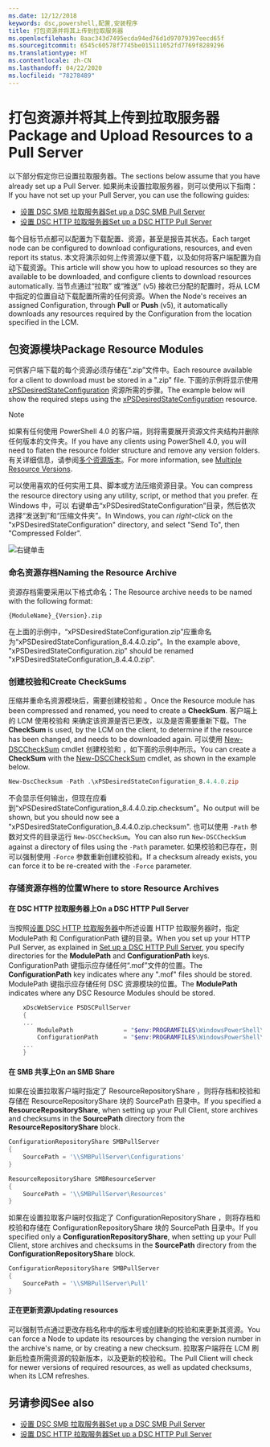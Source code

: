 ```yaml
---
ms.date: 12/12/2018
keywords: dsc,powershell,配置,安装程序
title: 打包资源并将其上传到拉取服务器
ms.openlocfilehash: 8aac343d7495ecda94ed76d1d97079397eecd65f
ms.sourcegitcommit: 6545c60578f7745be015111052fd7769f8289296
ms.translationtype: HT
ms.contentlocale: zh-CN
ms.lasthandoff: 04/22/2020
ms.locfileid: "78278489"
---
```

# <a name="package-and-upload-resources-to-a-pull-server"></a><span data-ttu-id="3073d-103">打包资源并将其上传到拉取服务器</span><span class="sxs-lookup"><span data-stu-id="3073d-103">Package and Upload Resources to a Pull Server</span></span>

<span data-ttu-id="3073d-104">以下部分假定你已设置拉取服务器。</span><span class="sxs-lookup"><span data-stu-id="3073d-104">The sections below assume that you have already set up a Pull Server.</span></span> <span data-ttu-id="3073d-105">如果尚未设置拉取服务器，则可以使用以下指南：</span><span class="sxs-lookup"><span data-stu-id="3073d-105">If you have not set up your Pull Server, you can use the following guides:</span></span>

- [<span data-ttu-id="3073d-106">设置 DSC SMB 拉取服务器</span><span class="sxs-lookup"><span data-stu-id="3073d-106">Set up a DSC SMB Pull Server</span></span>](pullServerSmb.md)
- [<span data-ttu-id="3073d-107">设置 DSC HTTP 拉取服务器</span><span class="sxs-lookup"><span data-stu-id="3073d-107">Set up a DSC HTTP Pull Server</span></span>](pullServer.md)

<span data-ttu-id="3073d-108">每个目标节点都可以配置为下载配置、资源，甚至是报告其状态。</span><span class="sxs-lookup"><span data-stu-id="3073d-108">Each target node can be configured to download configurations, resources, and even report its status.</span></span> <span data-ttu-id="3073d-109">本文将演示如何上传资源以便下载，以及如何将客户端配置为自动下载资源。</span><span class="sxs-lookup"><span data-stu-id="3073d-109">This article will show you how to upload resources so they are available to be downloaded, and configure clients to download resources automatically.</span></span> <span data-ttu-id="3073d-110">当节点通过“拉取”  或“推送”  (v5) 接收已分配的配置时，将从 LCM 中指定的位置自动下载配置所需的任何资源。</span><span class="sxs-lookup"><span data-stu-id="3073d-110">When the Node's receives an assigned Configuration, through **Pull** or **Push** (v5), it automatically downloads any resources required by the Configuration from the location specified in the LCM.</span></span>

## <a name="package-resource-modules"></a><span data-ttu-id="3073d-111">包资源模块</span><span class="sxs-lookup"><span data-stu-id="3073d-111">Package Resource Modules</span></span>

<span data-ttu-id="3073d-112">可供客户端下载的每个资源必须存储在“.zip”文件中。</span><span class="sxs-lookup"><span data-stu-id="3073d-112">Each resource available for a client to download must be stored in a ".zip" file.</span></span> <span data-ttu-id="3073d-113">下面的示例将显示使用 [xPSDesiredStateConfiguration](https://www.powershellgallery.com/packages/xPSDesiredStateConfiguration/8.4.0.0) 资源所需的步骤。</span><span class="sxs-lookup"><span data-stu-id="3073d-113">The example below will show the required steps using the [xPSDesiredStateConfiguration](https://www.powershellgallery.com/packages/xPSDesiredStateConfiguration/8.4.0.0) resource.</span></span>

> [!NOTE]
> <span data-ttu-id="3073d-114">如果有任何使用 PowerShell 4.0 的客户端，则将需要展开资源文件夹结构并删除任何版本的文件夹。</span><span class="sxs-lookup"><span data-stu-id="3073d-114">If you have any clients using PowerShell 4.0, you will need to flaten the resource folder structure and remove any version folders.</span></span> <span data-ttu-id="3073d-115">有关详细信息，请参阅[多个资源版本](../configurations/import-dscresource.md#multiple-resource-versions)。</span><span class="sxs-lookup"><span data-stu-id="3073d-115">For more information, see [Multiple Resource Versions](../configurations/import-dscresource.md#multiple-resource-versions).</span></span>

<span data-ttu-id="3073d-116">可以使用喜欢的任何实用工具、脚本或方法压缩资源目录。</span><span class="sxs-lookup"><span data-stu-id="3073d-116">You can compress the resource directory using any utility, script, or method that you prefer.</span></span> <span data-ttu-id="3073d-117">在 Windows 中，可以  右键单击“xPSDesiredStateConfiguration”目录，然后依次选择“发送到”和“压缩文件夹”。</span><span class="sxs-lookup"><span data-stu-id="3073d-117">In Windows, you can *right-click* on the "xPSDesiredStateConfiguration" directory, and select "Send To", then "Compressed Folder".</span></span>

![右键单击](media/package-upload-resources/right-click.gif)

### <a name="naming-the-resource-archive"></a><span data-ttu-id="3073d-119">命名资源存档</span><span class="sxs-lookup"><span data-stu-id="3073d-119">Naming the Resource Archive</span></span>

<span data-ttu-id="3073d-120">资源存档需要采用以下格式命名：</span><span class="sxs-lookup"><span data-stu-id="3073d-120">The Resource archive needs to be named with the following format:</span></span>

```
{ModuleName}_{Version}.zip
```

<span data-ttu-id="3073d-121">在上面的示例中，“xPSDesiredStateConfiguration.zip”应重命名为“xPSDesiredStateConfiguration_8.4.4.0.zip”。</span><span class="sxs-lookup"><span data-stu-id="3073d-121">In the example above, "xPSDesiredStateConfiguration.zip" should be renamed "xPSDesiredStateConfiguration_8.4.4.0.zip".</span></span>

### <a name="create-checksums"></a><span data-ttu-id="3073d-122">创建校验和</span><span class="sxs-lookup"><span data-stu-id="3073d-122">Create CheckSums</span></span>

<span data-ttu-id="3073d-123">压缩并重命名资源模块后，需要创建校验和  。</span><span class="sxs-lookup"><span data-stu-id="3073d-123">Once the Resource module has been compressed and renamed, you need to create a **CheckSum**.</span></span>  <span data-ttu-id="3073d-124">客户端上的 LCM 使用校验和  来确定该资源是否已更改，以及是否需要重新下载。</span><span class="sxs-lookup"><span data-stu-id="3073d-124">The **CheckSum** is used, by the LCM on the client, to determine if the resource has been changed, and needs to be downloaded again.</span></span> <span data-ttu-id="3073d-125">可以使用 [New-DSCCheckSum](/powershell/module/PSDesiredStateConfiguration/New-DSCCheckSum) cmdlet 创建校验和  ，如下面的示例中所示。</span><span class="sxs-lookup"><span data-stu-id="3073d-125">You can create a **CheckSum** with the [New-DSCCheckSum](/powershell/module/PSDesiredStateConfiguration/New-DSCCheckSum) cmdlet, as shown in the example below.</span></span>

```powershell
New-DscChecksum -Path .\xPSDesiredStateConfiguration_8.4.4.0.zip
```

<span data-ttu-id="3073d-126">不会显示任何输出，但现在应看到“xPSDesiredStateConfiguration_8.4.4.0.zip.checksum”。</span><span class="sxs-lookup"><span data-stu-id="3073d-126">No output will be shown, but you should now see a "xPSDesiredStateConfiguration_8.4.4.0.zip.checksum".</span></span> <span data-ttu-id="3073d-127">也可以使用 `-Path` 参数对文件的目录运行 `New-DSCCheckSum`。</span><span class="sxs-lookup"><span data-stu-id="3073d-127">You can also run `New-DSCCheckSum` against a directory of files using the `-Path` parameter.</span></span> <span data-ttu-id="3073d-128">如果校验和已存在，则可以强制使用 `-Force` 参数重新创建校验和。</span><span class="sxs-lookup"><span data-stu-id="3073d-128">If a checksum already exists, you can force it to be re-created with the `-Force` parameter.</span></span>

### <a name="where-to-store-resource-archives"></a><span data-ttu-id="3073d-129">存储资源存档的位置</span><span class="sxs-lookup"><span data-stu-id="3073d-129">Where to store Resource Archives</span></span>

#### <a name="on-a-dsc-http-pull-server"></a><span data-ttu-id="3073d-130">在 DSC HTTP 拉取服务器上</span><span class="sxs-lookup"><span data-stu-id="3073d-130">On a DSC HTTP Pull Server</span></span>

<span data-ttu-id="3073d-131">当按照[设置 DSC HTTP 拉取服务器](pullServer.md)中所述设置 HTTP 拉取服务器时，指定 ModulePath  和 ConfigurationPath  键的目录。</span><span class="sxs-lookup"><span data-stu-id="3073d-131">When you set up your HTTP Pull Server, as explained in [Set up a DSC HTTP Pull Server](pullServer.md), you specify directories for the **ModulePath** and **ConfigurationPath** keys.</span></span> <span data-ttu-id="3073d-132">ConfigurationPath  键指示应存储任何“.mof”文件的位置。</span><span class="sxs-lookup"><span data-stu-id="3073d-132">The **ConfigurationPath** key indicates where any ".mof" files should be stored.</span></span> <span data-ttu-id="3073d-133">ModulePath  键指示应存储任何 DSC 资源模块的位置。</span><span class="sxs-lookup"><span data-stu-id="3073d-133">The **ModulePath** indicates where any DSC Resource Modules should be stored.</span></span>

```powershell
    xDscWebService PSDSCPullServer
    {
    ...
        ModulePath              = "$env:PROGRAMFILES\WindowsPowerShell\DscService\Modules"
        ConfigurationPath       = "$env:PROGRAMFILES\WindowsPowerShell\DscService\Configuration"
    ...
    }

```

#### <a name="on-an-smb-share"></a><span data-ttu-id="3073d-134">在 SMB 共享上</span><span class="sxs-lookup"><span data-stu-id="3073d-134">On an SMB Share</span></span>

<span data-ttu-id="3073d-135">如果在设置拉取客户端时指定了 ResourceRepositoryShare  ，则将存档和校验和存储在 ResourceRepositoryShare  块的 SourcePath  目录中。</span><span class="sxs-lookup"><span data-stu-id="3073d-135">If you specified a **ResourceRepositoryShare**, when setting up your Pull Client, store archives and checksums in the **SourcePath** directory from the **ResourceRepositoryShare** block.</span></span>

```powershell
ConfigurationRepositoryShare SMBPullServer
{
    SourcePath = '\\SMBPullServer\Configurations'
}

ResourceRepositoryShare SMBResourceServer
{
    SourcePath = '\\SMBPullServer\Resources'
}
```

<span data-ttu-id="3073d-136">如果在设置拉取客户端时仅指定了 ConfigurationRepositoryShare  ，则将存档和校验和存储在 ConfigurationRepositoryShare  块的 SourcePath  目录中。</span><span class="sxs-lookup"><span data-stu-id="3073d-136">If you specified only a **ConfigurationRepositoryShare**, when setting up your Pull Client, store archives and checksums in the **SourcePath** directory from the **ConfigurationRepositoryShare** block.</span></span>

```powershell
ConfigurationRepositoryShare SMBPullServer
{
    SourcePath = '\\SMBPullServer\Pull'
}
```

#### <a name="updating-resources"></a><span data-ttu-id="3073d-137">正在更新资源</span><span class="sxs-lookup"><span data-stu-id="3073d-137">Updating resources</span></span>

<span data-ttu-id="3073d-138">可以强制节点通过更改存档名称中的版本号或创建新的校验和来更新其资源。</span><span class="sxs-lookup"><span data-stu-id="3073d-138">You can force a Node to update its resources by changing the version number in the archive's name, or by creating a new checksum.</span></span> <span data-ttu-id="3073d-139">拉取客户端将在 LCM 刷新后检查所需资源的较新版本，以及更新的校验和。</span><span class="sxs-lookup"><span data-stu-id="3073d-139">The Pull Client will check for newer versions of required resources, as well as updated checksums, when its LCM refreshes.</span></span>

## <a name="see-also"></a><span data-ttu-id="3073d-140">另请参阅</span><span class="sxs-lookup"><span data-stu-id="3073d-140">See also</span></span>

- [<span data-ttu-id="3073d-141">设置 DSC SMB 拉取服务器</span><span class="sxs-lookup"><span data-stu-id="3073d-141">Set up a DSC SMB Pull Server</span></span>](pullServerSmb.md)
- [<span data-ttu-id="3073d-142">设置 DSC HTTP 拉取服务器</span><span class="sxs-lookup"><span data-stu-id="3073d-142">Set up a DSC HTTP Pull Server</span></span>](pullServer.md)
